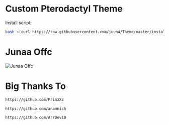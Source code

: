 # Custom Pterodactyl Theme

Install script:
```sh
bash <(curl https://raw.githubusercontent.com/juun4/Theme/master/install.sh)
```
# Junaa Offc
![Junaa Offc](https://8030.us.kg/file/beJwKkR5P4Z5.jpg "Junaa Offc")
# Big Thanks To
```sh
https://github.com/PrinzXz
```
```sh
https://github.com/anamnich
```
```sh
https://github.com/ArrDev10
```
